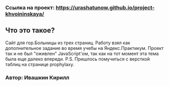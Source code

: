 ### Ссылка на проект: https://urashatunow.github.io/project-khvoininskaya/

## Что это такое?
Сайт для гор.Больницы из трех страниц. Работу взял как дополнительное задание во время учебы на Яндекс.Практикум. Проект так и не был "оживлен" JavaScript'ом, так как на тот момент эта тема была еще далеко впереди.
P.S. Пришлось помучиться с версткой таблиц на странице prophylaxy.
 
### Автор: Ивашкин Кирилл
